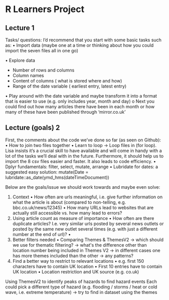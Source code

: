 # R Learners Project

## Lecture 1

Tasks/ questions:  I’d recommend that you start with some basic tasks such as:
•	Import data (maybe one at a time or thinking about how you could import the seven files all in one go)

•	Explore data
-	Number of rows and columns
-	Column names
-	Content of columns ( what is stored where and how)
-	Range of the date variable ( earliest entry, latest entry)

•	Play around with the date variable and maybe transform it into a format that is easier to use (e.g. only includes year, month and day)
o	Next you could find out how many articles there have been in each month or how many of these have been published through ‘mirror.co.uk’

## Lecture (goals) 2

First, the comments about the code we’ve done so far (as seen on Github):
•	How to join two files together
•	Learn to loop -> Loop files in (for loop). Lisa insists it’s a crucial skill to have available and will come in handy with a lot of the tasks we’ll deal with in the future. Furthermore, it should help us to import the 8 csv files easier and faster. It also leads to code efficiency.
•	Dplyr fundamentals: filter, select, mutate, arrange
•	Lubridate for dates:  a suggested easy solution:
mutate(Date = lubridate::as_date(ymd_hms(dateTimeDocument))

Below are the goals/issue we should work towards and maybe even solve:
1.	Context
•	How often are urls meaningful, i.e. give further information on what the article is about (compared to non-telling, e.g. bbc.co.uk/news/12345)
•	How many URLs lead to websites that are actually still accessible vs. how many lead to errors?
2.	Using article count as measure of importance
•	How often are there duplicate articles? I.e. very similar urls posted by several news outlets or posted by the same new outlet several times (e.g. with just a different number at the end of url)?
•	 
3.	Better filters needed 
•	Comparing Themes & ThemesV2 -> which should we use for thematic filtering?
-> what's the difference other than location number being included in Themes V2 -> in different cases one has more themes included than the other -> any patterns?
4.	Find a better way to restrict to relevant locations 
•	e.g. first 150 characters have to contain UK location
•	First 10 entries have to contain UK location
•	Location restriction and UK source (e.g. co.uk)

Using ThemesV2 to identify peaks of hazards to find hazard events
Each could pick a different type of hazard (e.g. flooding / storms / heat or cold wave, i.e. extreme temperature)
-> try to find in dataset using the themes
